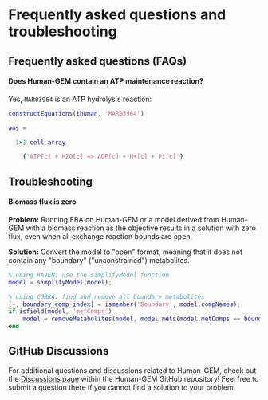 # Frequently asked questions and troubleshooting

## Frequently asked questions (FAQs)

#### Does Human-GEM contain an ATP maintenance reaction?
Yes, `MAR03964` is an ATP hydrolysis reaction:
```matlab
constructEquations(ihuman, 'MAR03964')

ans =

  1×1 cell array

    {'ATP[c] + H2O[c] => ADP[c] + H+[c] + Pi[c]'}
```


## Troubleshooting

#### Biomass flux is zero
**Problem:** Running FBA on Human-GEM or a model derived from Human-GEM with a biomass reaction as the objective results in a solution with zero flux, even when all exchange reaction bounds are open.

**Solution:** Convert the model to "open" format, meaning that it does not contain any "boundary" ("unconstrained") metabolites.
```matlab
% using RAVEN: use the simplifyModel function
model = simplifyModel(model);

% using COBRA: find and remove all boundary metabolites
[~, boundary_comp_index] = ismember('Boundary', model.compNames);
if isfield(model, 'metComps')
    model = removeMetabolites(model, model.mets(model.metComps == boundary_comp_index));
end
```


## GitHub Discussions

For additional questions and discussions related to Human-GEM, check out the [Discussions page](https://github.com/SysBioChalmers/Human-GEM/discussions) within the Human-GEM GitHub repository! Feel free to submit a question there if you cannot find a solution to your problem.


